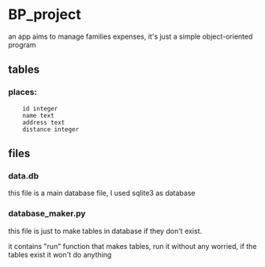 # BP_project
an app aims to manage families expenses, it's just a simple object-oriented program 
## tables
### places:
		id integer
		name text
		address text
		distance integer


## files 

### data.db 
this file is a main database file, I used sqlite3 as database 

### database_maker.py
this file is just to make tables in database if they don't exist.

it contains "run" function that makes tables, run it without any worried, if the tables exist it won't do anything 

